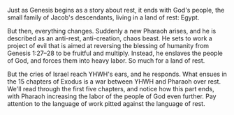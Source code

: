 Just as Genesis begins as a story about rest, it ends with God's people, the small family of Jacob's descendants, living in a land of rest: Egypt.

But then, everything changes. Suddenly a new Pharaoh arises, and he is described as an anti-rest, anti-creation, chaos beast. He sets to work a project of evil that is aimed at reversing the blessing of humanity from Genesis 1:27–28 to be fruitful and multiply. Instead, he enslaves the people of God, and forces them into heavy labor. So much for a land of rest.

But the cries of Israel reach YHWH's ears, and he responds. What ensues in the 15 chapters of Exodus is a war between YHWH and Pharaoh over rest. We'll read through the first five chapters, and notice how this part ends, with Pharaoh increasing the labor of the people of God even further. Pay attention to the language of work pitted against the language of rest.